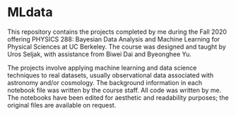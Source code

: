 # MLdata
This repository contains the projects completed by me during the Fall 2020 offering PHYSICS 288: Bayesian Data Analysis and Machine Learning for Physical Sciences at UC Berkeley. The course was designed and taught by Uros Seljak, with assistance from Biwei Dai and Byeonghee Yu.

The projects involve applying machine learning and data science techniques to real datasets, usually observational data associated with astronomy and/or cosmology. The background information in each notebook file was written by the course staff. All code was written by me. The notebooks have been edited for aesthetic and readability purposes; the original files are available on request.
